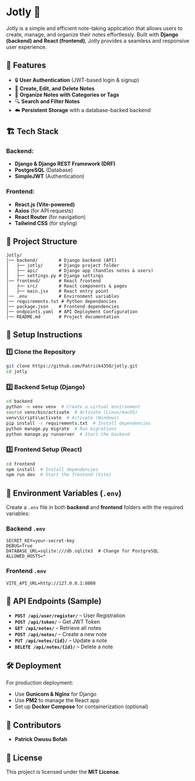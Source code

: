 # Jotly 📝  
Jotly is a simple and efficient note-taking application that allows users to create, manage, and organize their notes effortlessly. Built with **Django (backend) and React (frontend)**, Jotly provides a seamless and responsive user experience.  

## 🚀 Features  
- 🔒 **User Authentication** (JWT-based login & signup)  
- 📝 **Create, Edit, and Delete Notes**  
- 📂 **Organize Notes with Categories or Tags**  
- 🔍 **Search and Filter Notes**  
- ☁️ **Persistent Storage** with a database-backed backend  

## 🏗 Tech Stack  
### Backend:  
- **Django & Django REST Framework (DRF)**  
- **PostgreSQL** (Database)  
- **SimpleJWT** (Authentication)  

### Frontend:  
- **React.js (Vite-powered)**  
- **Axios** (for API requests)  
- **React Router** (for navigation)  
- **Tailwind CSS** (for styling)  

## 📂 Project Structure  
```
Jotly/
│── backend/        # Django backend (API)
│   ├── jotly/      # Django project folder
│   ├── api/        # Django app (handles notes & users)
│   ├── settings.py # Django settings
│── frontend/       # React frontend
│   ├── src/        # React components & pages
│   ├── main.jsx    # React entry point
│── .env            # Environment variables
│── requirements.txt # Python dependencies
│── package.json    # Frontend dependencies
│── endpoints.yaml  # API Deployment Configuration
│── README.md       # Project documentation
```

## 🔧 Setup Instructions  
### 1️⃣ Clone the Repository  
```bash
git clone https://github.com/Patrick4350/jotly.git
cd jotly
```

### 2️⃣ Backend Setup (Django)  
```bash
cd backend
python -m venv venv  # Create a virtual environment
source venv/bin/activate  # Activate (Linux/macOS)
venv\Scripts\activate  # Activate (Windows)
pip install -r requirements.txt  # Install dependencies
python manage.py migrate  # Run migrations
python manage.py runserver  # Start the backend
```

### 3️⃣ Frontend Setup (React)  
```bash
cd frontend
npm install  # Install dependencies
npm run dev  # Start the frontend (Vite)
```

## 🔑 Environment Variables (`.env`)  
Create a `.env` file in both **backend** and **frontend** folders with the required variables:  

### Backend `.env`  
```env
SECRET_KEY=your-secret-key
DEBUG=True
DATABASE_URL=sqlite:///db.sqlite3  # Change for PostgreSQL
ALLOWED_HOSTS=*
```

### Frontend `.env`  
```env
VITE_API_URL=http://127.0.0.1:8000
```

## 📌 API Endpoints (Sample)  
- **`POST /api/user/register/`** – User Registration  
- **`POST /api/token/`** – Get JWT Token  
- **`GET /api/notes/`** – Retrieve all notes  
- **`POST /api/notes/`** – Create a new note  
- **`PUT /api/notes/{id}/`** – Update a note  
- **`DELETE /api/notes/{id}/`** – Delete a note  

## 🛠️ Deployment  
For production deployment:  
- Use **Gunicorn & Nginx** for Django  
- Use **PM2** to manage the React app  
- Set up **Docker Compose** for containerization (optional)  

## 📌 Contributors  
- **Patrick Owusu Bofah**  

## 📜 License  
This project is licensed under the **MIT License**.  
